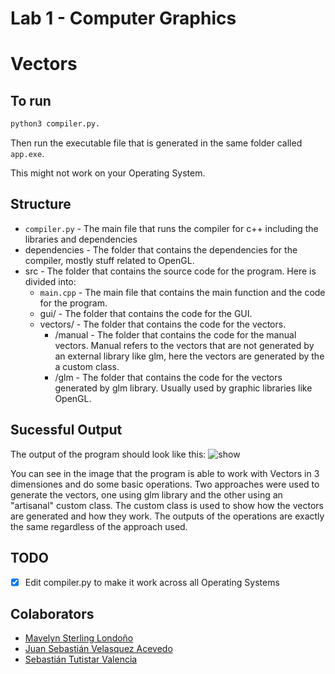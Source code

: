 # Lab 1 - Computer Graphics

# Vectors

## To run

``` python
python3 compiler.py. 
```

Then run the executable file that is generated in the same folder called `app.exe`.

This might not work on your Operating System.

## Structure
- `compiler.py` - The main file that runs the compiler for c++ including the libraries and dependencies
- dependencies - The folder that contains the dependencies for the compiler, mostly stuff related to OpenGL.
- src - The folder that contains the source code for the program. Here is divided into:
    - `main.cpp` - The main file that contains the main function and the code for the program.
    - gui/ - The folder that contains the code for the GUI.
    - vectors/ - The folder that contains the code for the vectors.
        - /manual - The folder that contains the code for the manual vectors. Manual refers to the vectors that are not generated by an external library like glm, here the vectors are generated by the a custom class.
        - /glm - The folder that contains the code for the vectors generated by glm library. Usually used by graphic libraries like OpenGL.

## Sucessful Output
The output of the program should look like this: 
![show](https://user-images.githubusercontent.com/49286935/230539913-16ae9925-338d-497b-9b3e-d7e2e5ed8bb1.png)

You can see in the image that the program is able to work with Vectors in 3 dimensiones and do some basic operations. Two approaches were used to generate the vectors, one using glm library and the other using an "artisanal" custom class. The custom class is used to show how the vectors are generated and how they work. The outputs of the operations are exactly the same regardless of the approach used.
## TODO
- [X] Edit compiler.py to make it work across all Operating Systems

## Colaborators
- [Mavelyn Sterling Londoño](https://github.com/MavelSterling)
- [Juan Sebastián Velasquez Acevedo](https://github.com/Odzen)
- [Sebastián Tutistar Valencia](https://github.com/xlPlanetarizaGol)